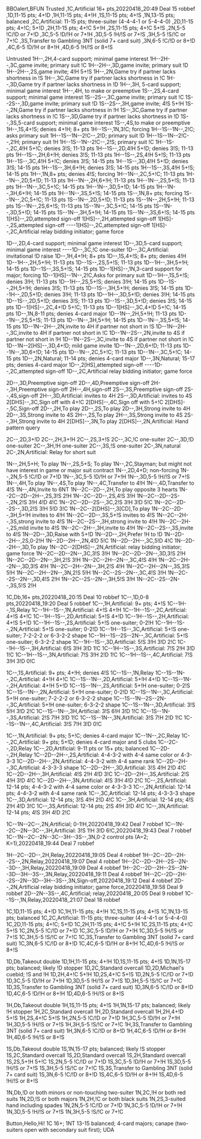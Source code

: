 BBOalert,BFUN
Trusted
,1C,Artificial 16+ pts,20220418_20:49 Deal 15 robbef
,1D,11-15 pts; 4+!D
,1H,11-15 pts; 4+!H
,1S,11-15 pts; 4+!S
,1N,13-15 pts; balanced
,2C,Artificial: 11-15 pts; three-suiter (4-4-4-1 or 5-4-4-0)
,2D,11-15 pts; 4+!C; 5+!D
,2H,11-15 pts; 4+!C 5+!H
,2S,11-15 pts; 4+!C 5+!S
,2N,5-5 !C/!D or 7+!D
,3C,5-5 !D/!H or 7+!H
,3D,5-5 !H/!S or 7+!S
,3H,5-5 !S/!C or 7+!C
,3S,Transfer to Gambling 3NT (solid 7+ card suit)
,3N,6-5 !C/!D or 8+!D
,4C,6-5 !D/!H or 8+!H
,4D,6-5 !H/!S or 8+!S

Untrusted
1H--,2H,4-card support; minimal game interest
1H--2H--,3C,game invite; primary suit !C
1H--2H--,3D,game invite; primary suit !D
1H--2H--,2S,game invite; 4!H 5+!S
1H--,2N,Game try if partner lacks shortness in !S
1H--,3C,Game try if partner lacks shortness in !C
1H--,3D,Game try if partner lacks shortness in !D
1H--,3H, 5-card support; minimal game interest
1H--,4H, to make or preemptive
1S--,2S,4-card support; minimal game interest
1S--2S--,3C,game invite; primary suit !C
1S--2S--,3D,game invite; primary suit !D
1S--2S--,3H,game invite; 4!S 5+!H
1S--,2N,Game try if partner lacks shortness in !H
1S--,3C,Game try if partner lacks shortness in !C
1S--,3D,Game try if partner lacks shortness in !D
1S--,3S,5-card support; minimal game interest
1S--,4S,to make or preemptive
1H--,1S,4+!S; denies 4+!H; 8+ pts
1H--1S--,1N,3!C; forcing
1H--1S--1N--,2!C; asks primary suit
1H--1S--1N--2!C--,2!D; primary suit !D
1H--1S--1N--2!C--,2!H; primary suit !H
1H--1S--1N--2!C--,2!S; primary suit !C
1H--1S--,2C,4!H 5+!C; denies 3!S; 11-13 pts
1H--1S--,2D,4!H 5+!D; denies 3!S; 11-13 pts
1H--1S--,2H,6+!H; denies 3!S; 11-13 pts
1H--1S--,2S,4!H 5+!S; 11-13 pts
1H--1S--,3C,4!H 5+!C; denies 3!S; 14-15 pts
1H--1S--,3D,4!H 5+!D; denies 3!S; 14-15 pts
1H--1S--,3H,6+!H; denies 3!S; 14-15 pts
1H--1S--,3S,4!H 5+!S; 14-15 pts
1H--,1N,8+ pts; denies 4!S; forcing
1H--1N--,2C,5+!C; 11-13 pts
1H--1N--,2D,5+!D; 11-13 pts
1H--1N--,2H,6+!H; 11-13 pts
1H--1N--,2S,5+!S; 11-13 pts
1H--1N--,3C,5+!C; 14-15 pts
1H--1N--,3D,5+!D; 14-15 pts
1H--1N--,3H,6+!H; 14-15 pts
1H--1N--,3S,5+!S; 14-15 pts
1S--,1N,8+ pts; forcing
1S--1N--,2C,5+!C; 11-13 pts
1S--1N--,2D,5+!D; 11-13 pts
1S--1N--,2H,5+!H; 11-13 pts
1S--1N--,2S,6+!S; 11-13 pts
1S--1N--,3C,5+!C; 14-15 pts
1S--1N--,3D,5+!D; 14-15 pts
1S--1N--,3H,5+!H; 14-15 pts
1S--1N--,3S,6+!S; 14-15 pts
1[HS]--,2D,attempted sign-off
1[HS]--,2H,attempted sign-off
1[HS]--,2S,attempted sign-off
----1[HS]--,2C,attempted sign-off
1[HS]--,2C,Artificial relay bidding initiator; game force

1D--,2D,4-card support; minimal game interest
1D--,3D,5-card support; minimal game interest
----1D--,3C,!C one-suiter
1D--,3C,Artificial: invitational !D raise
1D--,1H,4+!H; 8+ pts
1D--,1S,4+!S; 8+ pts; denies 4!H
1D--1H--,2H,5+!H; 11-13 pts
1D--1S--,2S,5+!S; 11-13 pts
1D--1H--,3H,5+!H; 14-15 pts
1D--1S--,3S,5+!S; 14-15 pts
1D--1[HS]--,1N,3-card support for major; forcing
1D--1[HS]--1N--,2!C,Asks for primary suit
1D--1H--,1S,5+!S; denies 3!H; 11-13 pts
1D--1H--,2S,5+!S; denies 3!H; 14-15 pts
1D--1S--,2H,5+!H; denies 3!S; 11-13 pts
1D--1S--,3H,5+!H; denies 3!S; 14-15 pts
1D--1H--,2D,5+!D; denies 3!H; 11-13 pts
1D--1H--,3D,5+!D; denies 3!H; 14-15 pts
1D--1S--,2D,5+!D; denies 3!S; 11-13 pts
1D--1S--,3D,5+!D; denies 3!S; 14-15 pts
1D--1[HS]--,2C,4+!D 5+!C; 11-13 pts
1D--1[HS]--,3C,4+!D 5+!C; 14-15 pts
1D--,1N,8-11 pts; denies 4-card major
1D--1N--,2H,5+!H; 11-13 pts
1D--1N--,2S,5+!S; 11-13 pts
1D--1N--,3H,5+!H; 14-15 pts
1D--1N--,3S,5+!S; 14-15 pts
1D--1N--2H--,2N,invite to 4H if partner not short in !S
1D--1N--2H--,3C,invite to 4H if partner not short in !C
1D--1N--2S--,2N,invite to 4S if partner not short in !H
1D--1N--2S--,3C,invite to 4S if partner not short in !C
1D--1N--2[HS]--,3D,4+!D; mild game invite
1D--1N--,2D,6+!D; 11-13 pts
1D--1N--,3D,6+!D; 14-15 pts
1D--1N--,2C,5+!C; 11-13 pts
1D--1N--,3C,5+!C; 14-15 pts
1D--,2N,Natural; 11-14 pts; denies 4-card major
1D--,3N,Natural; 15-17 pts; denies 4-card major
1D--,2[HS],attempted sign-off
----1D--,2C,attempted sign-off
1D--,2C,Artificial relay bidding initiator; game force

2D--,3D,Preemptive sign-off
2D--,4D,Preemptive sign-off
2H--,3H,Preemptive sign-off
2H--,4H,sign-off
2S--,3S,Preemptive sign-off
2S--,4S,sign-off
2H--,3D,Artificial: invites to 4H
2S--,3D,Artificial: invites to 4S
2[DHS]--,3C,Sign off with 4+!C
2[DHS]--,4C,Sign off with 5+!C
2[DHS]--,5C,Sign-off
2D--,2H,To play
2D--,2S,To play
2D--,3H,Strong invite to 4H
2D--,3S,Strong invite to 4S
2H--,2S,To play
2H--,3S,Strong invite to 4S
2S--,3H,Strong invite to 4H
2[DHS]--,3N,To play
2[DHS]--,2N,Artificial: Hand pattern query

2C--,2D,3+!D
2C--,2H,3+!H
2C--,2S,3+!S
2C--,3C,!C one-suiter
2C--,3D,!D one-suiter
2C--,3H,!H one-suiter
2C--,3S,!S one-suiter
2C-,3N,natural
2C-,2N,Artificial: Relay for short suit

1N--,2H,5+H; To play
1N--,2S,5+S; To play
1N--,2C,Stayman; but might not have interest in game or major suit contract
1N--,2D,4+D; non-forcing
1N--,2N,5-5 !C/!D or 7+!D
1N--,3C,5-5 !D/!H or 7+!H
1N--,3D,5-5 !H/!S or 7+!S
1N--,4H,To play
1N--,4S,To play
1N--,4C,Transfer to 4!H
1N--,4D,Transfer to 4!S
1N--,4N,Invite to 6NT
1N--2C--2D--,2H,To play opposite 3 hearts
1N--2C--2D--2H--,2S,3!S 2!H
1N--2C--2D--,2S,4!S 3!H
1N--2C--2D--2S--,2N,2!S 3!H 4!D 4!C
1N--2C--2D--2S--,3C,2!S 3!H 3!D 5!C
1N--2C--2D--2S--,3D,2!S 3!H 5!D 3!C
1N--2C--2[DHS]--,3[CD],To play
1N--2C--2D--,3H,5+!H invites to 4!H
1N--2C--2D--,3S,5+!S invites to 4!S
1N--2C--2H--,3S,strong invite to 4!S
1N--2C--2S--,3H,strong invite to 4!H
1N--2C--2H--,2S,mild invite to 4!S
1N--2C--2H--,3H,invite to 4!H
1N--2C--2S--,3S,invite to 4!S
1N--2D--,3D,Raise with 5+!D
1N--2D--,2H,Prefer !H to !D
1N--2D--2H--,2S,0-2!H
1N--2D--2H--,2N,4!D 5!C
1N--2D--2H--,3C,5!D 4!C
1N--2D--2H--,3D,To play
1N--2C--2[DHS]--,2N,Artificial: relay bidding initiator; game force
1N--2C--2D--2N--,3C,3!S 3!H
1N--2C--2D--2N--,3D,3!S 2!H
1N--2C--2D--2N--,3H,2!S 3!H
1N--2C--2H--2N--,3C,4!S 4!H
1N--2C--2H--2N--,3D,3!S 4!H
1N--2C--2H--2N--,3H,2!S 4!H
1N--2C--2H--2N--,3S,3!S 5!H
1N--2C--2H--2N--,3N,2!S 5!H
1N--2C--2S--2N--,3C,4!S 3!H
1N--2C--2S--2N--,3D,4!S 2!H
1N--2C--2S--2N--,3H,5!S 3!H
1N--2C--2S--2N--,3S,5!S 2!H

1C,Db,16+ pts,20220418_20:15 Deal 10 robbef
1C--,1D,0-8 pts,20220418_19:20 Deal 5 robbef
1C--,1H,Artificial: 9+ pts; 4+!S
1C--1H--,1S,Relay
1C--1H--1S--,1N,Artificial: 4+!S 4+!H
1C--1H--1S--,2C,Artificial: 4+!S 4+!C
1C--1H--1S--,2D,Artificial: 5+!S 4+!D
1C--1H--1S--,2H,Artificial: 4+!S 5+!D
1C--1H--1S--,2S,Artificial: 5+!S one-suiter; 0-2!H
1C--1H--1S--,2N,Artificial: 5+!S one-suiter; 0-2!D
1C--1H--1S--,3C,Artificial: 5+!S one-suiter; 7-2-2-2 or 6-3-2-2 shape
1C--1H--1S--2S--2N--,3C,Artificial: 5+!S one-suiter; 6-3-2-2 shape
1C--1H--1S--,3D,Artificial: 5!S 3!H 3!D 2!C
1C--1H--1S--,3H,Artificial: 6!S 3!H 3!D 1!C
1C--1H--1S--,3S,Artificial: 7!S 2!H 3!D 1!C
1C--1H--1S--,3N,Artificial: 7!S 3!H 2!D 1!C
1C--1H--1S--,4C,Artificial: 7!S 3!H 3!D 0!C

1C--,1S,Artificial: 9+ pts; 4+!H; denies 4!S
1C--1S--,1N,Relay
1C--1S--1N--,2C,Artificial: 4+!H 4+!C
1C--1S--1N--,2D,Artificial: 5+!H 4+!D
1C--1S--1N--,2H,Artificial: 4+!H 5+!D
1C--1S--1N--,2S,Artificial: 5+!H one-suiter; 0-2!S
1C--1S--1N--,2N,Artificial: 5+!H one-suiter; 0-2!D
1C--1S--1N--,3C,Artificial: 5+!H one-suiter; 7-2-2-2 or 6-3-2-2 shape
1C--1S--1N--2S--2N--,3C,Artificial: 5+!H one-suiter; 6-3-2-2 shape
1C--1S--1N--,3D,Artificial: 3!S 5!H 3!D 2!C
1C--1S--1N--,3H,Artificial: 3!S 6!H 3!D 1!C
1C--1S--1N--,3S,Artificial: 2!S 7!H 3!D 1!C
1C--1S--1N--,3N,Artificial: 3!S 7!H 2!D 1!C
1C--1S--1N--,4C,Artificial: 3!S 7!H 3!D 0!C

1C--,1N,Artificial: 9+ pts; 5+!C; denies 4-card major
1C--1N--,2C,Relay
1C--,2C,Artificial: 9+ pts; 5+!D; denies 4-card major and 5 clubs
1C--2C--,2D,Relay
1C--,2D,Artificial: 9-11 pts or 15+ pts; balanced
1C--2D--,2H,Relay
1C--2D--2H--,2S,Artificial: 4-4-3-2 with 4-4 same color or 4-3-3-3
1C--2D--2H--,2N,Artificial: 4-4-3-2 with 4-4 same rank
1C--2D--2H--,3C,Artificial: 4-3-3-3 shape
1C--2D--2H--,3D,Artificial: 3!S 4!H 2!D 4!C
1C--2D--2H--,3H,Artificial: 4!S 2!H 4!D 3!C
1C--2D--2H--,3S,Artificial: 2!S 4!H 3!D 4!C
1C--2D--2H--,3N,Artificial: 4!S 3!H 4!D 2!C
1C--,2S,Artificial: 12-14 pts; 4-4-3-2 with 4-4 same color or 4-3-3-3
1C--,2N,Artificial: 12-14 pts; 4-4-3-2 with 4-4 same rank
1C--,3C,Artificial: 12-14 pts; 4-3-3-3 shape
1C--,3D,Artificial: 12-14 pts; 3!S 4!H 2!D 4!C
1C--,3H,Artificial: 12-14 pts; 4!S 2!H 4!D 3!C
1C--,3S,Artificial: 12-14 pts; 2!S 4!H 3!D 4!C
1C--,3N,Artificial: 12-14 pts; 4!S 3!H 4!D 2!C

1C--1N--2C--,2N,Artificial; 0-1!H,20220418_19:42 Deal 7 robbef
1C--1N--2C--2N--3C--,3H,Artificial: 3!S 1!H 3!D 6!C,20220418_19:43 Deal 7 robbef
1C--1N--2C--2N--3C--3H--3S--,3N,0-2 control pts (A=2; K=1),20220418_19:44 Deal 7 robbef

1H--2C--2D--,2H,Relay,20220418_19:05 Deal 4 robbef
1H--2C--2D--2H--2S--,2N,Relay,20220418_19:07 Deal 4 robbef
1H--2C--2D--2H--2S--2N--3D--,3H,Relay,20220418_19:09 Deal 4 robbef
1H--2C--2D--2H--2S--2N--3D--3H--3S--,3N,Relay,20220418_19:11 Deal 4 robbef
1H--2C--2D--2H--2S--2N--3D--3H--3S--,3N,Sign-off,20220418_19:12 Deal 4 robbef
2D--,2N,Artificial relay bidding initiator; game force,20220418_19:58 Deal 9 robbef
2D--2N--3S--,4C,Artificial; relay,20220418_20:05 Deal 9 robbef
1C--1S--,1N,Relay,20220418_21:07 Deal 18 robbef

1C,1D,11-15 pts; 4+!D
1C,1H,11-15 pts; 4+!H
1C,1S,11-15 pts; 4+!S
1C,1N,13-15 pts; balanced
1C,2C,Artificial: 11-15 pts; three-suiter (4-4-4-1 or 5-4-4-0)
1C,2D,11-15 pts; 4+!C; 5+!D
1C,2H,11-15 pts; 4+!C 5+!H
1C,2S,11-15 pts; 4+!C 5+!S
1C,2N,5-5 !C/!D or 7+!D
1C,3C,5-5 !D/!H or 7+!H
1C,3D,5-5 !H/!S or 7+!S
1C,3H,5-5 !S/!C or 7+!C
1C,3S,Transfer to Gambling 3NT (solid 7+ card suit)
1C,3N,6-5 !C/!D or 8+!D
1C,4C,6-5 !D/!H or 8+!H
1C,4D,6-5 !H/!S or 8+!S

1D,Db,Takeout double
1D,1H,11-15 pts; 4+!H
1D,1S,11-15 pts; 4+!S
1D,1N,15-17 pts; balanced; likely !D stopper
1D,2C,Standard overcall
1D,2D,Michael's cuebid; !S and !H
1D,2H,4+!C 5+!H
1D,2S,4+!C 5+!S
1D,2N,5-5 !C/!D or 7+!D
1D,3C,5-5 !D/!H or 7+!H
1D,3D,5-5 !H/!S or 7+!S
1D,3H,5-5 !S/!C or 7+!C
1D,3S,Transfer to Gambling 3NT (solid 7+ card suit)
1D,3N,6-5 !C/!D or 8+!D
1D,4C,6-5 !D/!H or 8+!H
1D,4D,6-5 !H/!S or 8+!S

1H,Db,Takeout double
1H,1S,11-15 pts; 4+!S
1H,1N,15-17 pts; balanced; likely !H stopper
1H,2C,Standard overcall
1H,2D,Standard overcall
1H,2H,4+!D 5+!S
1H,2S,4+!C 5+!S
1H,2N,5-5 !C/!D or 7+!D
1H,3C,5-5 !D/!H or 7+!H
1H,3D,5-5 !H/!S or 7+!S
1H,3H,5-5 !S/!C or 7+!C
1H,3S,Transfer to Gambling 3NT (solid 7+ card suit)
1H,3N,6-5 !C/!D or 8+!D
1H,4C,6-5 !D/!H or 8+!H
1H,4D,6-5 !H/!S or 8+!S

1S,Db,Takeout double
1S,1N,15-17 pts; balanced; likely !S stopper
1S,2C,Standard overcall
1S,2D,Standard overcall
1S,2H,Standard overcall
1S,2S,5+!H 5+!C
1S,2N,5-5 !C/!D or 7+!D
1S,3C,5-5 !D/!H or 7+!H
1S,3D,5-5 !H/!S or 7+!S
1S,3H,5-5 !S/!C or 7+!C
1S,3S,Transfer to Gambling 3NT (solid 7+ card suit)
1S,3N,6-5 !C/!D or 8+!D
1S,4C,6-5 !D/!H or 8+!H
1S,4D,6-5 !H/!S or 8+!S

1N,Db,!D or both minors or non-touching two-suiter
1N,2C,!H or both red suits
1N,2D,!S or both majors
1N,2H,!C or both black suits
1N,2S,3-suited hand including spades
1N,2N,5-5 !C/!D or 7+!D
1N,3C,5-5 !D/!H or 7+!H
1N,3D,5-5 !H/!S or 7+!S
1N,3H,5-5 !S/!C or 7+!C

Button,Hello,Hi! 1C 16+; 1NT 13-15 balanced; 4-card majors; canape (two-suiters open with secondary suit first); UDA
